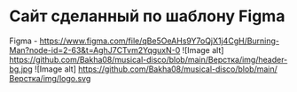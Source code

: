 # Сайт сделанный по шаблону Figma
Figma - https://www.figma.com/file/qBe5OeAHs9Y7oQjX1j4CgH/Burning-Man?node-id=2-63&t=AghJ7CTvm2YqguxN-0
![Image alt] https://github.com/Bakha08/musical-disco/blob/main/Верстка/img/header-bg.jpg
![Image alt] https://github.com/Bakha08/musical-disco/blob/main/Верстка/img/logo.svg